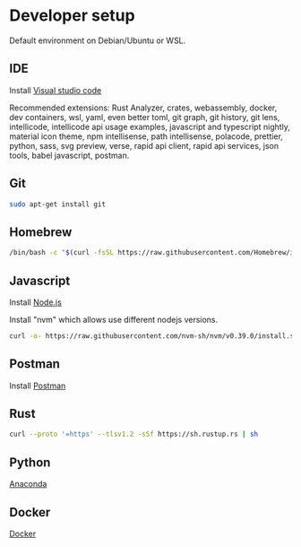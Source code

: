 # Developer setup

Default environment on Debian/Ubuntu or WSL. 
## IDE
Install [Visual studio code](https://code.visualstudio.com/https://code.visualstudio.com/)


Recommended extensions: Rust Analyzer, crates, webassembly, docker, dev containers, wsl, yaml, even better toml, git graph, git history, git lens, intellicode, intellicode api usage examples, javascript and typescript nightly, material icon theme, npm intellisense, path intellisense, polacode, prettier, python, sass, svg preview, verse, rapid api client, rapid api services, json tools, babel javascript, postman.

## Git
```bash
sudo apt-get install git
```

## Homebrew
```bash
/bin/bash -c "$(curl -fsSL https://raw.githubusercontent.com/Homebrew/install/HEAD/install.sh)"
```

## Javascript
Install [Node.js](https://nodejs.org/en/download)


Install "nvm" which allows use different nodejs versions.
```bash
curl -o- https://raw.githubusercontent.com/nvm-sh/nvm/v0.39.0/install.sh | bash
```

## Postman
Install [Postman](https://www.postman.com/downloads/)

## Rust
```bash
curl --proto '=https' --tlsv1.2 -sSf https://sh.rustup.rs | sh
```

## Python
[Anaconda](https://www.anaconda.com/download)

## Docker
[Docker](https://docs.docker.com/desktop/install/linux-install/)